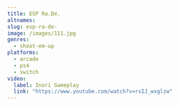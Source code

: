 ```yaml
---
title: ESP Ra.De.
altnames:
slug: esp-ra-de-
image: /images/111.jpg
genres:
  - shoot-em-up
platforms:
  - arcade
  - ps4
  - switch
video:
  label: Inori Gameplay
  link: "https://www.youtube.com/watch?v=rsIJ_wvglzw"
---
```



